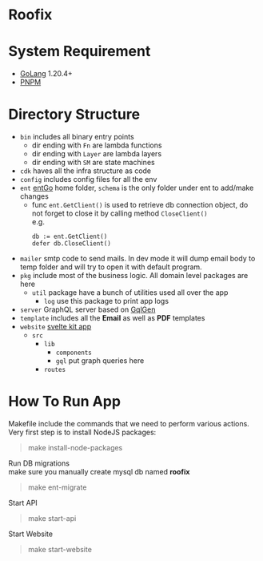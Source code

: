# Roofix

# System  Requirement

- [GoLang](https://go.dev/dl/) 1.20.4+
- [PNPM](https://pnpm.io/installation)


# Directory Structure

- `bin` includes all binary entry points
  - dir ending with `Fn` are lambda functions
  - dir ending with `Layer` are lambda layers
  - dir ending with `SM` are state machines
- `cdk` haves all the infra structure as code
- `config` includes config files for all the env
- `ent` [entGo](https://entgo.io/) home folder, `schema` is the only folder under ent to add/make changes
  - func `ent.GetClient()` is used to retrieve db connection object, do not forget to close it by calling method `CloseClient()`  
    e.g.
      ```
    db := ent.GetClient()
    defer db.CloseClient()
      ```
- `mailer` smtp code to send mails. In dev mode it will dump email body to temp folder and will
  try to open it with default program.
- `pkg` include most of the business logic. All domain level packages are here
    - `util` package have a bunch of utilities used all over the app
        - `log` use this package to print app logs
- `server` GraphQL server based on [GqlGen](https://gqlgen.com/)
- `template` includes all the **Email** as well as **PDF** templates
- `website` [svelte kit app](https://kit.svelte.dev/)
  - `src`
    - `lib`
      - `components`   
      - `gql` put graph queries here
    - `routes`

# How To Run App

Makefile include the commands that we need to perform various actions.  
Very first step is to install NodeJS packages:
> make install-node-packages

Run DB migrations  
make sure you manually create mysql db named **roofix**
> make ent-migrate

Start API
> make start-api

Start Website
> make start-website
